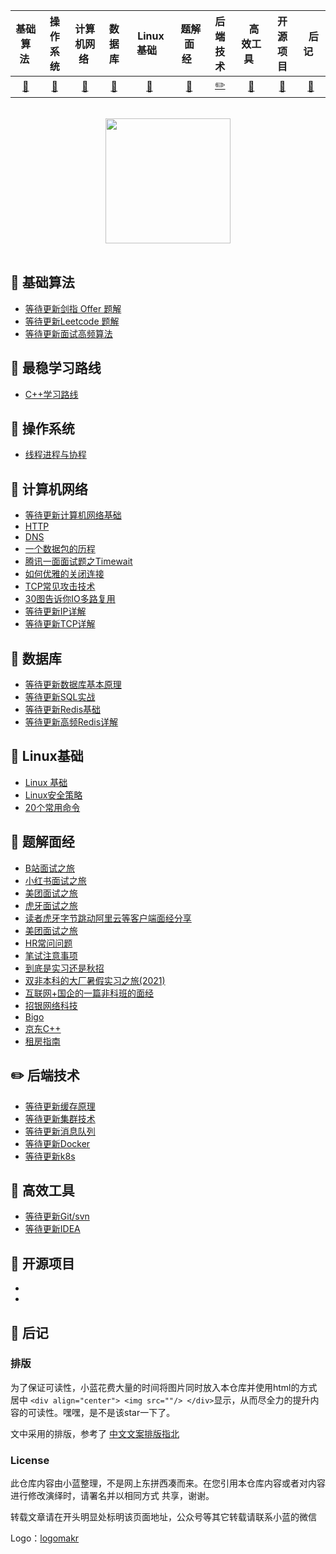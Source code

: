 

| 基础算法&nbsp; | 操作系统 | 计算机网络&nbsp;|数据库| &nbsp;Linux基础&nbsp;&nbsp;|&nbsp;题解面经&nbsp;&nbsp;|后端技术| &nbsp;&nbsp;高效工具&nbsp;&nbsp; |开源项目| &nbsp;&nbsp;后记&nbsp;&nbsp; |
| :---: | :----: | :---: | :----: | :----: | :----: | :----: | :----: | :----: | :----: |
| [:bookmark:](#bookmark-基础算法) | [:racehorse:](#racehorse-操作系统) | [:hammer:](#hammer-计算机网络) | [:penguin:](#penguin-数据库) |[:floppy_disk:](#floppy_disk-Linux基础)| [:key:](#key-题解面经) |[:pencil2:](#pencil2-后端技术)| [:bell:​](#bell-高效工具) | [:watermelon:](#watermelon-最稳学习路线) |[:memo:](#memo-后记)|

<br>

<div align="center">
    <img src="https://github.com/MikeCreken/Interview-site-Lan/blob/master/%E8%AE%A1%E7%AE%97%E6%9C%BA%E7%BD%91%E7%BB%9C/%E5%AD%A6%E4%B9%A0%E7%BD%91%E7%BB%9C%E4%BD%A0%E9%9C%80%E8%A6%81%E7%9F%A5%E9%81%93%E7%9A%84%E5%B7%A5%E5%85%B7/img/%E4%B8%AA%E4%BA%BA%E5%BE%AE%E4%BF%A1.png?raw=true" width="200px">
</div>

<br>

## :bookmark: 基础算法

- [等待更新剑指 Offer 题解]()
- [等待更新Leetcode 题解]()
- [等待更新面试高频算法]()

## :watermelon: 最稳学习路线

- [C++学习路线](https://github.com/MikeCreken/Interview-site-Lan/blob/master/%E6%9C%80%E7%A8%B3%E5%AD%A6%E4%B9%A0%E8%B7%AF%E7%BA%BF/C%2B%2B%E6%9C%80%E7%A8%B3%E5%AD%A6%E4%B9%A0%E8%B7%AF%E7%BA%BF/%E5%AD%A6%E4%B9%A0%E8%B7%AF%E7%BA%BF%E5%85%AC%E5%BC%80.md)

## :racehorse: 操作系统


- [线程进程与协程](https://github.com/MikeCreken/Interview-site-Lan/blob/master/操作系统/线程进程协程/进程线程协程.md)

## :hammer: 计算机网络 

- [等待更新计算机网络基础]()
- [HTTP](https://github.com/MikeCreken/Interview-site-Lan/blob/master/计算机网络/HTTP总结/HTTP总结.md)
- [DNS](https://github.com/MikeCreken/Interview-site-Lan/blob/master/计算机网络/DNS/DNS.md)
- [一个数据包的历程](https://github.com/MikeCreken/Interview-site-Lan/blob/master/计算机网络/一个数据包的浪漫历程/数据包的翻车现场漫之旅.md)
- [腾讯一面面试题之Timewait](https://github.com/MikeCreken/Interview-site-Lan/blob/master/计算机网络/TimeWait/腾讯面试题Timewait是什么.md)
- [如何优雅的关闭连接](https://github.com/MikeCreken/Interview-site-Lan/blob/master/计算机网络/如何优雅的关闭连接/如何优雅的关闭连接.md)
- [TCP常见攻击技术](https://github.com/MikeCreken/Interview-site-Lan/blob/master/计算机网络/TCP常见攻击/Tcp常见攻击.md)
- [30图告诉你IO多路复用](https://github.com/MikeCreken/Interview-site-Lan/blob/master/计算机网络/IO多路复用/30图告诉你什么是IO复用.md)
- [等待更新IP详解]()
- [等待更新TCP详解]()


## :penguin: 数据库

- [等待更新数据库基本原理]()
- [等待更新SQL实战]()
- [等待更新Redis基础]()
- [等待更新高频Redis详解]()

## :floppy_disk: Linux基础

- [Linux 基础](https://github.com/MikeCreken/Interview-site-Lan/blob/master/Linux基础进阶/Linux通用知识/需要掌握的Linux通用知识.md)
- [Linux安全策略](https://github.com/MikeCreken/Interview-site-Lan/blob/master/Linux基础进阶/Linux安全策略/Linux安全策略.md)
- [20个常用命令](https://github.com/MikeCreken/Interview-site-Lan/blob/master/Linux基础进阶/20个常用Linux命令/20个常用Linux命令.md)

## :key: 题解面经 

- [B站面试之旅](https://github.com/MikeCreken/Interview-site-Lan/blob/master/大厂面试真题详解/b站/「面试」破(B)站之旅.md)
- [小红书面试之旅](https://github.com/MikeCreken/Interview-site-Lan/blob/master/大厂面试真题详解/小红书/小红书.md)
- [美团面试之旅](https://github.com/MikeCreken/Interview-site-Lan/blob/master/大厂面试真题详解/美团/「面试」美团肝了我30+问题.md)
- [虎牙面试之旅](https://github.com/MikeCreken/Interview-site-Lan/blob/master/大厂面试真题详解/虎牙/题解虎牙面试.md)
- [读者虎牙字节跳动阿里云等客户端面经分享](https://github.com/MikeCreken/Interview-site-Lan/blob/master/大厂面试真题详解/读者虎牙字节跳动阿里云等客户端面经分享/读者虎牙字节跳动阿里云等客户端面经分享.md)
- [美团面试之旅](https://github.com/MikeCreken/Interview-site-Lan/blob/master/大厂面试真题详解/sp大佬经验分享/sp大佬经验分享.md)
- [HR常问问题](https://github.com/MikeCreken/Interview-site-Lan/blob/master/大厂面试真题详解/HR常问问题/HR常问问题.md)
- [笔试注意事项](https://github.com/MikeCreken/Interview-site-Lan/blob/master/大厂面试真题详解/笔试注意事项/笔试注意事项.md)
- [到底是实习还是秋招](https://github.com/MikeCreken/Interview-site-Lan/blob/master/大厂面试真题详解/到底是实习还是秋招/到底实习还是准备秋招.md)
- [双非本科的大厂暑假实习之旅(2021)](https://github.com/MikeCreken/Interview-site-Lan/blob/master/大厂面试真题详解/双非本科的大厂暑假实习之旅(2021)/双非本科的大厂暑假实习之旅(2021).md)
- [互联网+国企的一篇非科班的面经](https://github.com/MikeCreken/Interview-site-Lan/blob/master/大厂面试真题详解/国企+互联网非科班读者的分享/互联网+国企的一篇非科班的面经.md)
- [招银网络科技](https://github.com/MikeCreken/Interview-site-Lan/blob/master/大厂面试真题详解/招银/招银.md)
- [Bigo](https://github.com/MikeCreken/Interview-site-Lan/blob/master/大厂面试真题详解/bigo+映客直播平台面经(含答案)/bigo+映客直播平台面经(含答案).md)
- [京东C++](https://github.com/MikeCreken/Interview-site-Lan/blob/master/大厂面试真题详解/大厂面试真题详解/京东c++开发/京东.md)
- [租房指南](https://github.com/MikeCreken/Interview-site-Lan/blob/master/大厂面试真题详解/租房指南/租房看着就够了.md)


## :pencil2: 后端技术

- [等待更新缓存原理]()
- [等待更新集群技术]()
- [等待更新消息队列]()
- [等待更新Docker]()
- [等待更新k8s]()

## :pushpin: 高效工具 

- [等待更新Git/svn]()
- [等待更新IDEA]()

## :watermelon: 开源项目

- []()
- []()

## :memo: 后记

### 排版

为了保证可读性，小蓝花费大量的时间将图片同时放入本仓库并使用html的方式居中 `<div align="center"> <img src=""/> </div>`显示，从而尽全力的提升内容的可读性。嘿嘿，是不是该star一下了。

文中采用的排版，参考了 [中文文案排版指北](https://github.com/sparanoid/chinese-copywriting-guidelines/blob/master/README.zh-CN.md)



### License

此仓库内容由小蓝整理，不是网上东拼西凑而来。在您引用本仓库内容或者对内容进行修改演绎时，请署名并以相同方式
共享，谢谢。

转载文章请在开头明显处标明该页面地址，公众号等其它转载请联系小蓝的微信


Logo：[logomakr](https://logomakr.com/)

